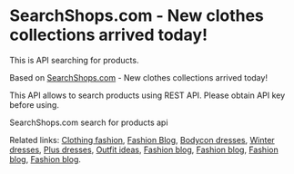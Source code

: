 # SearchShops.com - New clothes collections arrived today!

This is API searching for products.

Based on [SearchShops.com](https://SearchShops.com/) - New clothes collections arrived today!

This API allows to search products using REST API.
Please obtain API key before using.

SearchShops.com search for products api

Related links:
[Clothing fashion](https://www.symbaloo.com/home/mix/clothing-fashion),
[Fashion Blog](https://nouw.com/searchshops),
[Bodycon dresses](https://www.america.easybranches.com/trends/8234968),
[Winter dresses](https://www.thewowstyle.com/winter-dresses-to-make-you-look-chic-and-stylish/),
[Plus dresses](https://ilearn.stanford.edu/eportfolios/1275/New/Plus_Size_Formal_Dresses_Myths_Debunked),
[Outfit ideas](https://templeu.instructure.com/eportfolios/786/Articles/5_Outfit_Ideas_to_Style_Your_Mom_Jeans_Right),
[Fashion blog](https://searchshops.blog/),
[Fashion blog](https://searchshops.livejournal.com/),
[Fashion blog](https://searchshops-clothing-fashion.blogspot.com/),
[Fashion blog](https://searchshops.gonevis.com/).
